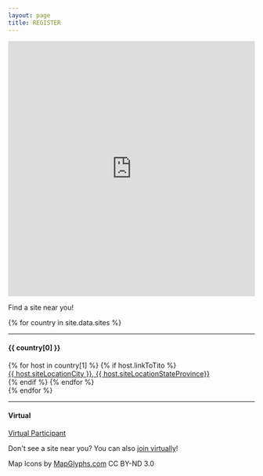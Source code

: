 ```yaml
---
layout: page
title: REGISTER
---
```

<link href="https://s3.amazonaws.com/mozillascience/mapglyphs/mapglyphs.css" rel="stylesheet">

<iframe width="100%" height="520" frameborder="0" src="https://auremoser.carto.com/builder/c0eef4b4-250c-11e7-b012-0e05a8b3e3d7/embed" allowfullscreen webkitallowfullscreen mozallowfullscreen oallowfullscreen msallowfullscreen></iframe>

Find a site near you!

<div class="row map-sites">
{% for country in site.data.sites %}
  <div class="col-lg-3 col-sm-4 col-xs-6">
  <i class="mg mg-5x map-{{ country[1][0].countryCode | downcase }}"></i>
  <hr >
  <h4>{{ country[0] }}</h4>
  {% for host in country[1] %}
    {% if host.linkToTito %}
      <div><a target="_blank" href="{{ host.linkToTito }}">{{ host.siteLocationCity }}, {{ host.siteLocationStateProvince}}</a></div>
    {% endif %}
  {% endfor %}
  </div>
{% endfor %}

  <div class="col-lg-3 col-sm-4 col-xs-6">
  <i class="mg mg-5x map-glb-am"></i>
  <hr >
  <h4>Virtual</h4>
  <div><a target="_blank" href="https://ti.to/Mozilla/global-sprint-virtual">Virtual Participant</a></div>
  </div>

</div>

Don't see a site near you? You can also [join virtually](https://ti.to/Mozilla/global-sprint-virtual)!

Map Icons by [MapGlyphs.com](http://mapglyphs.com/) CC BY-ND 3.0